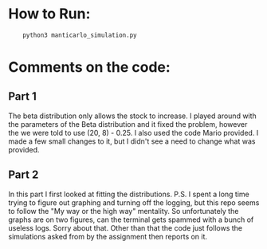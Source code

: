# How to Run:
```python
    python3 manticarlo_simulation.py
```
# Comments on the code:
## Part 1
The beta distribution only allows the stock to increase. I played around with the parameters of the Beta distribution and it fixed the problem, however the we were told to use (20, 8) - 0.25. I also used the code Mario provided. I made a few small changes to it, but I didn't see a need to change what was provided. 

## Part 2 
In this part I first looked at fitting the distributions. P.S. I spent a long time trying to figure out graphing and turning off the logging, but this repo seems to follow the "My way or the high way" mentality. So unfortunately the graphs are on two figures, can the terminal gets spammed with a bunch of useless logs. Sorry about that. Other than that the code just follows the simulations asked from by the assignment then reports on it. 